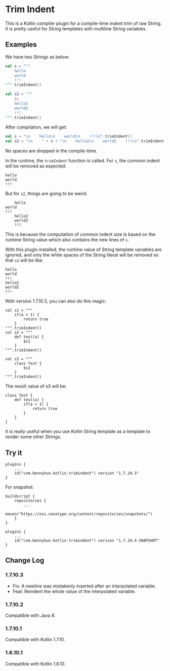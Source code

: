 # Trim Indent

This is a Kotlin compiler plugin for a compile-time indent trim of raw String. It is pretty useful for String templates with multiline String variables.

## Examples

We have two Strings as below:

```kotlin
val s = """
    hello
    world
    !!!
""".trimIndent()

val s2 = """
    $s
    hello2
    world2
    !!!
""".trimIndent()
```

After compilation, we will get:

```kotlin
val s = "\n    hello\n    world\n    !!!\n".trimIndent()
val s2 = "\n    " + s + "\n    hello2\n    world2    !!!\n".trimIndent()
```

No spaces are dropped in the compile-time.

In the runtime, the `trimIndent` function is called. For `s`, the common indent will be removed as expected:

```
hello
world
!!!
```

But for `s2`, things are going to be weird.

```
    hello
world
!!!
    hello2
    world2
    !!!
```

This is because the computation of common indent size is based on the runtime String value which also contains the new lines of `s`.

With this plugin installed, the runtime value of String template variables are ignored, and only the white spaces of the String literal will be removed so that `s2` will be like:

```
hello
world
!!!
hello2
world2
!!!
```

With version 1.7.10.3, you can also do this magic:

```
val s1 = """
    if(a > 1) {
        return true
    }
""".trimIndent()
val s2 = """
    def test(a) {
        $s1
    }
""".trimIndent()

val s3 = """
    class Test {
        $s2
    }
""".trimIndent()
```

The result value of s3 will be:

```
class Test {
    def test(a) {
        if(a > 1) {
            return true
        }
    }
}
```

It is really useful when you use Kotlin String template as a template to render some other Strings.

## Try it

```
plugins {
    ...
    id("com.bennyhuo.kotlin.trimindent") version "1.7.10.3"
}
```

For snapshot:

```
buildscript {
    repositories {
        ...
        maven("https://oss.sonatype.org/content/repositories/snapshots/")
    }
}

plugins {
    ...
    id("com.bennyhuo.kotlin.trimindent") version "1.7.10.4-SNAPSHOT"
}
```

## Change Log

### 1.7.10.3

* Fix: A newline was mistakenly inserted after an interpolated variable.
* Feat: Reindent the whole value of the interpolated variable. 

### 1.7.10.2

Compatible with Java 8.

### 1.7.10.1

Compatible with Kotlin 1.7.10.

### 1.6.10.1

Compatible with Kotlin 1.6.10.